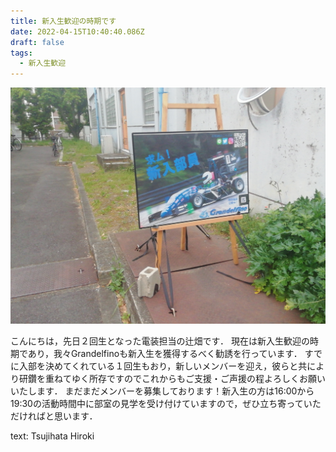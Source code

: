 ```yaml
---
title: 新入生歓迎の時期です
date: 2022-04-15T10:40:40.086Z
draft: false
tags:
  - 新入生歓迎
---
```



![](img_20220414_172405.jpg)

こんにちは，先日２回生となった電装担当の辻畑です．
現在は新入生歓迎の時期であり，我々Grandelfinoも新入生を獲得するべく勧誘を行っています．
すでに入部を決めてくれている１回生もおり，新しいメンバーを迎え，彼らと共により研鑽を重ねてゆく所存ですのでこれからもご支援・ご声援の程よろしくお願いいたします．
まだまだメンバーを募集しております！新入生の方は16:00から19:30の活動時間中に部室の見学を受け付けていますので，ぜひ立ち寄っていただければと思います．

text: Tsujihata Hiroki